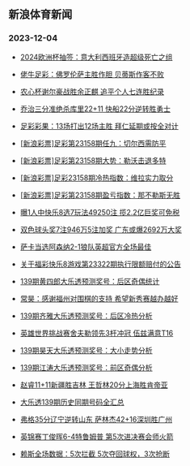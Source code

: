 ## 新浪体育新闻 
### 2023-12-04

+ [2024欧洲杯抽签：意大利西班牙造超级死亡之组](https://sports.sina.com.cn/g/pl/2023-12-03/doc-imzwswez8839115.shtml)

+ [佬牛足彩：佛罗伦萨主胜作胆  贝蒂斯作客不败](https://sports.sina.com.cn/l/2023-12-03/doc-imzwthuy9171930.shtml)

+ [农心杯谢尔豪战胜余正麒 追平个人七连胜纪录](https://sports.sina.com.cn/go/2023-12-03/doc-imzwtpaw9077701.shtml)

+ [乔治三分准绝杀库里22+11 快船22分逆转胜勇士](https://sports.sina.com.cn/basketball/nba/2023-12-03/doc-imzwswez8838173.shtml)

+ [足彩彩果：13场打出12场主胜 拜仁延期或按全对计](https://sports.sina.com.cn/l/2023-12-03/doc-imzwswey6832100.shtml)

+ [[新浪彩票]足彩第23158期任九：切尔西需防平](https://sports.sina.com.cn/l/2023-12-03/doc-imzwswey6843203.shtml)

+ [[新浪彩票]足彩第23158期大势：勒沃击退多特](https://sports.sina.com.cn/l/2023-12-03/doc-imzwswez8848057.shtml)

+ [[新浪彩票]足彩23158期冷热指数：维拉实力取分](https://sports.sina.com.cn/l/2023-12-03/doc-imzwswey6845478.shtml)

+ [[新浪彩票]足彩第23158期盈亏指数：那不勒斯无胜](https://sports.sina.com.cn/l/2023-12-03/doc-imzwswfc5627527.shtml)

+ [曝1人中快乐8选7玩法49250注 揽2.2亿巨奖可免税](https://sports.sina.com.cn/l/2023-12-03/doc-imzwswfc5622615.shtml)

+ [双色球头奖7注946万5注加奖 广东或爆2692万大奖](https://sports.sina.com.cn/l/2023-12-03/doc-imzwucyq8746981.shtml)

+ [萨卡当选阿森纳2-1狼队英超官方全场最佳](https://sports.sina.com.cn/g/2023-12-03/doc-imzwsrxh9500403.shtml)

+ [关于福彩快乐8游戏第23322期执行限额赔付的公告](https://sports.sina.com.cn/l/2023-12-03/doc-imzwtanx8752726.shtml)

+ [139期黄四郎大乐透预测奖号：后区奇偶统计](https://sports.sina.com.cn/l/2023-12-03/doc-imzwtpat8530099.shtml)

+ [常昊：感谢福州对围棋的支持 希望新秀赛越办越好](https://sports.sina.com.cn/go/2023-12-03/doc-imzwttkr8438042.shtml)

+ [139期齐雅大乐透预测奖号：后区冷热分析](https://sports.sina.com.cn/l/2023-12-03/doc-imzwtpav5308306.shtml)

+ [英雄世界挑战赛舍夫勒领先3杆冲冠 伍兹满意T16](https://sports.sina.com.cn/golf/pgatour/2023-12-03/doc-imzwswfe9396163.shtml)

+ [139期昊天大乐透预测奖号：大小走势分析](https://sports.sina.com.cn/l/2023-12-03/doc-imzwtpav5308515.shtml)

+ [139期江涛大乐透预测奖号：前区奇偶分析](https://sports.sina.com.cn/l/2023-12-03/doc-imzwtpat8531239.shtml)

+ [赵睿11+11新疆胜吉林 王哲林20分上海胜肯帝亚](https://sports.sina.com.cn/basketball/cba/2023-12-03/doc-imzwucyk6195748.shtml)

+ [大乐透139期历史同期号码全汇总](https://sports.sina.com.cn/l/2023-12-03/doc-imzwtpas6527256.shtml)

+ [弗格35分辽宁逆转山东 萨林杰42+16深圳胜广州](https://sports.sina.com.cn/basketball/cba/2023-12-03/doc-imzwucym8211745.shtml)

+ [英锦赛丁俊晖6-4特鲁姆普 第5次进决赛会师火箭](https://sports.sina.com.cn/others/snooker/2023-12-03/doc-imzwtanx8743534.shtml)

+ [赖斯全场数据：5次拦截 5次夺回球权，3次抢断](https://sports.sina.com.cn/g/2023-12-03/doc-imzwsrxh9500307.shtml)

